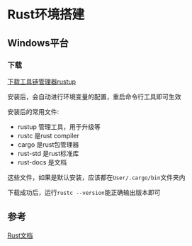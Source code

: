 # Rust环境搭建


## Windows平台

### 下载

[下载工具链管理器rustup](https://www.rust-lang.org/tools/install)

安装后，会自动进行环境变量的配置，重启命令行工具即可生效

安装后的常用文件:
* rustup 管理工具，用于升级等
* rustc 是rust compiler
* cargo 是rust包管理器
* rust-std 是rust标准库
* rust-docs 是文档

这些文件，如果是默认安装，应该都在`User/.cargo/bin`文件夹内

下载成功后，运行`rustc --version`能正确输出版本即可

## 参考

[Rust文档](https://www.rust-lang.org/)